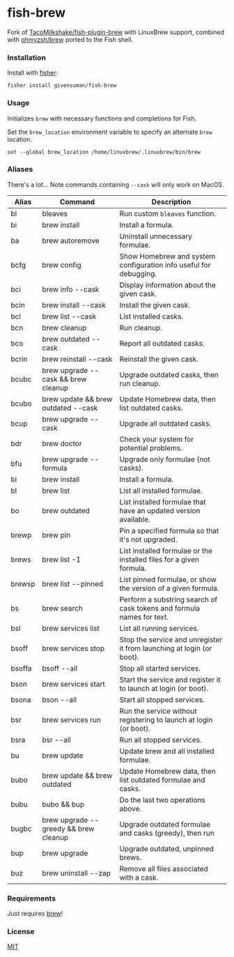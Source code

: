 # fish-brew

Fork of [TacoMilkshake/fish-plugin-brew](https://github.com/TacoMilkshake/fish-plugin-brew) with LinuxBrew support, combined with [ohmyzsh/brew](https://github.com/ohmyzsh/ohmyzsh/tree/master/plugins/brew) ported to the Fish shell.

### Installation

Install with [fisher](https://github.com/jorgebucaran/fisher):

```shell
fisher install givensuman/fish-brew
```

### Usage

Initializes `brew` with necessary functions and completions for Fish.

Set the `brew_location` environment variable to specify an alternate `brew` location.

```shell
set --global brew_location /home/linuxbrew/.linuxbrew/bin/brew
```

### Aliases

There's a lot...
Note commands containing `--cask` will only work on MacOS.

| Alias  | Command                               | Description                                                           |
| ------ | ------------------------------------- | --------------------------------------------------------------------- |
| bl     | bleaves                               | Run custom `bleaves` function.                                        |
| bi     | brew install                          | Install a formula.                                                    |
| ba     | brew autoremove                       | Uninstall unnecessary formulae.                                       |
| bcfg   | brew config                           | Show Homebrew and system configuration info useful for debugging.     |
| bci    | brew info --cask                      | Display information about the given cask.                             |
| bcin   | brew install --cask                   | Install the given cask.                                               |
| bcl    | brew list --cask                      | List installed casks.                                                 |
| bcn    | brew cleanup                          | Run cleanup.                                                          |
| bco    | brew outdated --cask                  | Report all outdated casks.                                            |
| bcrin  | brew reinstall --cask                 | Reinstall the given cask.                                             |
| bcubc  | brew upgrade --cask && brew cleanup   | Upgrade outdated casks, then run cleanup.                             |
| bcubo  | brew update && brew outdated --cask   | Update Homebrew data, then list outdated casks.                       |
| bcup   | brew upgrade --cask                   | Upgrade all outdated casks.                                           |
| bdr    | brew doctor                           | Check your system for potential problems.                             |
| bfu    | brew upgrade --formula                | Upgrade only formulae (not casks).                                    |
| bi     | brew install                          | Install a formula.                                                    |
| bl     | brew list                             | List all installed formulae.                                          |
| bo     | brew outdated                         | List installed formulae that have an updated version available.       |
| brewp  | brew pin                              | Pin a specified formula so that it's not upgraded.                    |
| brews  | brew list -1                          | List installed formulae or the installed files for a given formula.   |
| brewsp | brew list --pinned                    | List pinned formulae, or show the version of a given formula.         |
| bs     | brew search                           | Perform a substring search of cask tokens and formula names for text. |
| bsl    | brew services list                    | List all running services.                                            |
| bsoff  | brew services stop                    | Stop the service and unregister it from launching at login (or boot). |
| bsoffa | bsoff --all                           | Stop all started services.                                            |
| bson   | brew services start                   | Start the service and register it to launch at login (or boot).       |
| bsona  | bson --all                            | Start all stopped services.                                           |
| bsr    | brew services run                     | Run the service without registering to launch at login (or boot).     |
| bsra   | bsr --all                             | Run all stopped services.                                             |
| bu     | brew update                           | Update brew and all installed formulae.                               |
| bubo   | brew update && brew outdated          | Update Homebrew data, then list outdated formulae and casks.          |
| bubu   | bubo && bup                           | Do the last two operations above.                                     |
| bugbc  | brew upgrade --greedy && brew cleanup | Upgrade outdated formulae and casks (greedy), then run                | cleanup | .   |
| bup    | brew upgrade                          | Upgrade outdated, unpinned brews.                                     |
| buz    | brew uninstall --zap                  | Remove all files associated with a cask.                              |

### Requirements

Just requires [brew](https://brew.sh/)!

### License

[MIT](../LICENSE)

